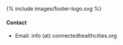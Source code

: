 ---
---

{% include images/footer-logo.svg %}

#### Contact

- Email: info (at) connectedhealthcities.org